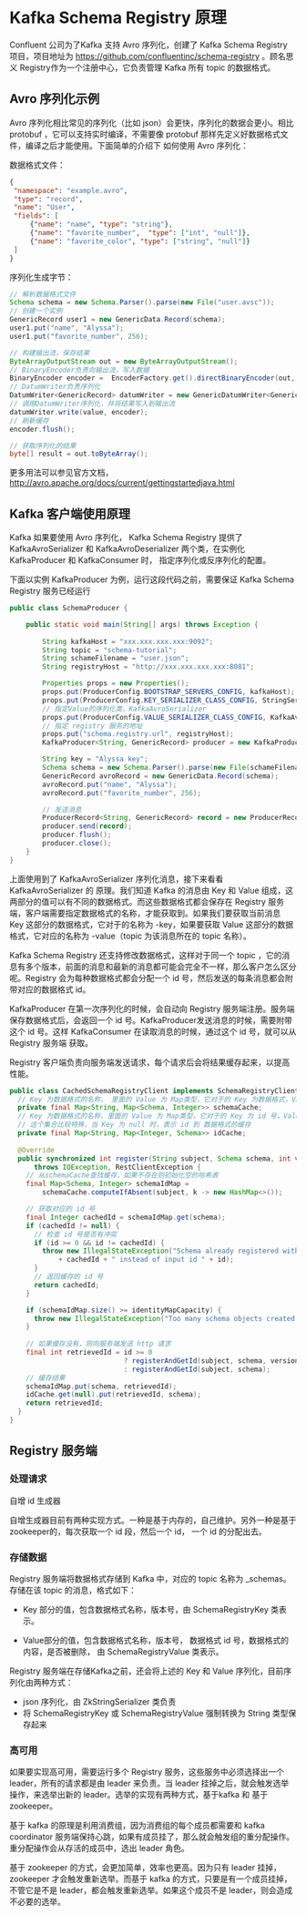 # Kafka Schema Registry 原理

Confluent 公司为了Kafka 支持 Avro 序列化，创建了 Kafka Schema Registry 项目，项目地址为 <https://github.com/confluentinc/schema-registry> 。顾名思义 Registry作为一个注册中心，它负责管理 Kafka 所有 topic 的数据格式。



## Avro 序列化示例

Avro 序列化相比常见的序列化（比如 json）会更快，序列化的数据会更小。相比 protobuf ，它可以支持实时编译，不需要像 protobuf 那样先定义好数据格式文件，编译之后才能使用。下面简单的介绍下 如何使用 Avro 序列化：

数据格式文件：

```json
{
 "namespace": "example.avro",
 "type": "record",
 "name": "User",
 "fields": [
     {"name": "name", "type": "string"},
     {"name": "favorite_number",  "type": ["int", "null"]},
     {"name": "favorite_color", "type": ["string", "null"]}
 ]
}
```



序列化生成字节：

```java
// 解析数据格式文件  
Schema schema = new Schema.Parser().parse(new File("user.avsc"));
// 创建一个实例
GenericRecord user1 = new GenericData.Record(schema);
user1.put("name", "Alyssa");
user1.put("favorite_number", 256);

// 构建输出流，保存结果
ByteArrayOutputStream out = new ByteArrayOutputStream();
// BinaryEncoder负责向输出流，写入数据
BinaryEncoder encoder =  EncoderFactory.get().directBinaryEncoder(out, null);
// DatumWriter负责序列化
DatumWriter<GenericRecord> datumWriter = new GenericDatumWriter<GenericRecord>(schema);
// 调用DatumWriter序列化，并将结果写入到输出流
datumWriter.write(value, encoder);
// 刷新缓存
encoder.flush();

// 获取序列化的结果
byte[] result = out.toByteArray();
```



更多用法可以参见官方文档，<http://avro.apache.org/docs/current/gettingstartedjava.html>



## Kafka 客户端使用原理

Kafka 如果要使用 Avro 序列化， Kafka Schema Registry 提供了 KafkaAvroSerializer 和 KafkaAvroDeserializer 两个类，在实例化 KafkaProducer 和 KafkaConsumer 时， 指定序列化或反序列化的配置。



下面以实例 KafkaProducer 为例，运行这段代码之前，需要保证 Kafka Schema Registry 服务已经运行

```java
public class SchemaProducer {

    public static void main(String[] args) throws Exception {
        
        String kafkaHost = "xxx.xxx.xxx.xxx:9092";
        String topic = "schema-tutorial";
        String schameFilename = "user.json";
        String registryHost = "http://xxx.xxx.xxx.xxx:8081";

        Properties props = new Properties();
        props.put(ProducerConfig.BOOTSTRAP_SERVERS_CONFIG, kafkaHost);
        props.put(ProducerConfig.KEY_SERIALIZER_CLASS_CONFIG, StringSerializer.class);
        // 指定Value的序列化类，KafkaAvroSerializer
        props.put(ProducerConfig.VALUE_SERIALIZER_CLASS_CONFIG, KafkaAvroSerializer.class);
        // 指定 registry 服务的地址
        props.put("schema.registry.url", registryHost);
        KafkaProducer<String, GenericRecord> producer = new KafkaProducer<>(props);

        String key = "Alyssa key";
        Schema schema = new Schema.Parser().parse(new File(schameFilename));
        GenericRecord avroRecord = new GenericData.Record(schema);
        avroRecord.put("name", "Alyssa");
        avroRecord.put("favorite_number", 256);

        // 发送消息
        ProducerRecord<String, GenericRecord> record = new ProducerRecord<>(topic, key, avroRecord);
        producer.send(record);
        producer.flush();
        producer.close();
    }
}
```



上面使用到了 KafkaAvroSerializer 序列化消息，接下来看看 KafkaAvroSerializer 的 原理。我们知道 Kafka 的消息由 Key 和 Value 组成，这两部分的值可以有不同的数据格式。而这些数据格式都会保存在 Registry 服务端，客户端需要指定数据格式的名称，才能获取到。如果我们要获取当前消息 Key 这部分的数据格式，它对于的名称为 <topic>-key，如果要获取 Value 这部分的数据格式，它对应的名称为 <topic>-value（topic 为该消息所在的 topic 名称）。

 Kafka Schema Registry 还支持修改数据格式，这样对于同一个 topic ，它的消息有多个版本，前面的消息和最新的消息都可能会完全不一样，那么客户怎么区分呢。Registry 会为每种数据格式都会分配一个 id 号，然后发送的每条消息都会附带对应的数据格式 id。



KafkaProducer 在第一次序列化的时候，会自动向 Registry 服务端注册。服务端保存数据格式后，会返回一个 id 号。KafkaProducer发送消息的时候，需要附带这个 id 号。这样 KafkaConsumer 在读取消息的时候，通过这个 id 号，就可以从 Registry 服务端 获取。



Registry 客户端负责向服务端发送请求，每个请求后会将结果缓存起来，以提高性能。

```java
public class CachedSchemaRegistryClient implements SchemaRegistryClient {
  // Key 为数据格式的名称， 里面的 Value 为 Map类型，它对于的 Key 为数据格式，Value 为对应的 id 号
  private final Map<String, Map<Schema, Integer>> schemaCache;
  // Key 为数据格式的名称，里面的 Value 为 Map类型，它对于的 Key 为 id 号，Value 为对应的数据格式
  // 这个集合比较特殊，当 Key 为 null 时，表示 id 到 数据格式的缓存
  private final Map<String, Map<Integer, Schema>> idCache;
        
  @Override
  public synchronized int register(String subject, Schema schema, int version, int id)
      throws IOException, RestClientException {
    // 从schemaCache查找缓存，如果不存在则初始化空的哈希表
    final Map<Schema, Integer> schemaIdMap =
        schemaCache.computeIfAbsent(subject, k -> new HashMap<>());

    // 获取对应的 id 号
    final Integer cachedId = schemaIdMap.get(schema);
    if (cachedId != null) {
      // 检查 id 号是否有冲突
      if (id >= 0 && id != cachedId) {
        throw new IllegalStateException("Schema already registered with id "
            + cachedId + " instead of input id " + id);
      }
      // 返回缓存的 id 号
      return cachedId;
    }

    if (schemaIdMap.size() >= identityMapCapacity) {
      throw new IllegalStateException("Too many schema objects created for " + subject + "!");
    }
      
    // 如果缓存没有，则向服务端发送 http 请求 
    final int retrievedId = id >= 0
                            ? registerAndGetId(subject, schema, version, id)
                            : registerAndGetId(subject, schema);
    // 缓存结果
    schemaIdMap.put(schema, retrievedId);
    idCache.get(null).put(retrievedId, schema);
    return retrievedId;
  }
}    
```



## Registry 服务端



### 处理请求





自增 id 生成器

自增生成器目前有两种实现方式。一种是基于内存的，自己维护。另外一种是基于zookeeper的，每次获取一个 id 段，然后一个 id， 一个 id 的分配出去。









### 存储数据

Registry 服务端将数据格式存储到 Kafka 中，对应的 topic 名称为 _schemas。存储在该 topic 的消息，格式如下：

* Key 部分的值，包含数据格式名称，版本号，由 SchemaRegistryKey 类表示。 

* Value部分的值，包含数据格式名称，版本号， 数据格式 id 号，数据格式的内容，是否被删除， 由 SchemaRegistryValue 类表示。

 Registry 服务端在存储Kafka之前，还会将上述的 Key 和 Value 序列化，目前序列化由两种方式：

*  json 序列化，由 ZkStringSerializer 类负责
* 将 SchemaRegistryKey 或 SchemaRegistryValue 强制转换为 String 类型保存起来





### 高可用

如果要实现高可用，需要运行多个 Registry 服务，这些服务中必须选择出一个 leader，所有的请求都是由 leader 来负责。当 leader 挂掉之后，就会触发选举操作，来选举出新的 leader。选举的实现有两种方式，基于kafka 和 基于 zookeeper。 

基于 kafka 的原理是利用消费组，因为消费组的每个成员都需要和 kafka coordinator 服务端保持心跳，如果有成员挂了，那么就会触发组的重分配操作。重分配操作会从存活的成员中，选出 leader 角色。



基于 zookeeper 的方式，会更加简单，效率也更高。因为只有 leader 挂掉，zookeeper 才会触发重新选举。而基于 kafka 的方式，只要是有一个成员挂掉，不管它是不是 leader，都会触发重新选举。如果这个成员不是 leader，则会造成不必要的选举。

